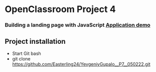 # OpenClassroom Project 4

### Building a landing page with JavaScript [Application demo](https://easterling24.github.io/YevgeniyGupalo__P7__050222/)

## Project installation

* Start Git bash
* git clone https://github.com/Easterling24/YevgeniyGupalo__P7__050222.git


